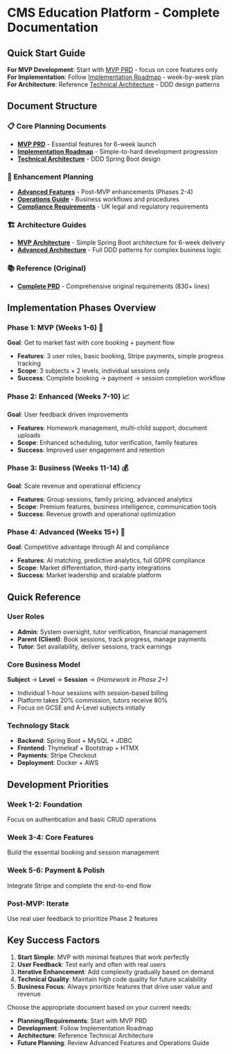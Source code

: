 # CMS Education Platform - Complete Documentation

## Quick Start Guide

**For MVP Development**: Start with [MVP PRD](mvp-prd.md) - focus on core features only  
**For Implementation**: Follow [Implementation Roadmap](implementation-roadmap.md) - week-by-week plan  
**For Architecture**: Reference [Technical Architecture](technical-architecture.md) - DDD design patterns

## Document Structure

### 📋 Core Planning Documents
- **[MVP PRD](mvp-prd.md)** - Essential features for 6-week launch
- **[Implementation Roadmap](implementation-roadmap.md)** - Simple-to-hard development progression
- **[Technical Architecture](technical-architecture.md)** - DDD Spring Boot design

### 🚀 Enhancement Planning  
- **[Advanced Features](advanced-features.md)** - Post-MVP enhancements (Phases 2-4)
- **[Operations Guide](operations-guide.md)** - Business workflows and procedures
- **[Compliance Requirements](compliance.md)** - UK legal and regulatory requirements

### 🏗️ Architecture Guides
- **[MVP Architecture](mvp-architecture.md)** - Simple Spring Boot architecture for 6-week delivery
- **[Advanced Architecture](advanced-architecture.md)** - Full DDD patterns for complex business logic

### 📚 Reference (Original)
- **[Complete PRD](prd.md)** - Comprehensive original requirements (830+ lines)

## Implementation Phases Overview

### Phase 1: MVP (Weeks 1-6) 🎯
**Goal**: Get to market fast with core booking + payment flow
- **Features**: 3 user roles, basic booking, Stripe payments, simple progress tracking
- **Scope**: 3 subjects × 2 levels, individual sessions only
- **Success**: Complete booking → payment → session completion workflow

### Phase 2: Enhanced (Weeks 7-10) 📈  
**Goal**: User feedback driven improvements
- **Features**: Homework management, multi-child support, document uploads
- **Scope**: Enhanced scheduling, tutor verification, family features
- **Success**: Improved user engagement and retention

### Phase 3: Business (Weeks 11-14) 💰
**Goal**: Scale revenue and operational efficiency  
- **Features**: Group sessions, family pricing, advanced analytics
- **Scope**: Premium features, business intelligence, communication tools
- **Success**: Revenue growth and operational optimization

### Phase 4: Advanced (Weeks 15+) 🚀
**Goal**: Competitive advantage through AI and compliance
- **Features**: AI matching, predictive analytics, full GDPR compliance
- **Scope**: Market differentiation, third-party integrations
- **Success**: Market leadership and scalable platform

## Quick Reference

### User Roles
- **Admin**: System oversight, tutor verification, financial management
- **Parent (Client)**: Book sessions, track progress, manage payments  
- **Tutor**: Set availability, deliver sessions, track earnings

### Core Business Model
**Subject** → **Level** → **Session** → *(Homework in Phase 2+)*
- Individual 1-hour sessions with session-based billing
- Platform takes 20% commission, tutors receive 80%
- Focus on GCSE and A-Level subjects initially

### Technology Stack
- **Backend**: Spring Boot + MySQL + JDBC
- **Frontend**: Thymeleaf + Bootstrap + HTMX
- **Payments**: Stripe Checkout
- **Deployment**: Docker + AWS

## Development Priorities

### Week 1-2: Foundation
Focus on authentication and basic CRUD operations

### Week 3-4: Core Features  
Build the essential booking and session management

### Week 5-6: Payment & Polish
Integrate Stripe and complete the end-to-end flow

### Post-MVP: Iterate
Use real user feedback to prioritize Phase 2 features

## Key Success Factors

1. **Start Simple**: MVP with minimal features that work perfectly
2. **User Feedback**: Test early and often with real users
3. **Iterative Enhancement**: Add complexity gradually based on demand
4. **Technical Quality**: Maintain high code quality for future scalability
5. **Business Focus**: Always prioritize features that drive user value and revenue

Choose the appropriate document based on your current needs:
- **Planning/Requirements**: Start with MVP PRD
- **Development**: Follow Implementation Roadmap  
- **Architecture**: Reference Technical Architecture
- **Future Planning**: Review Advanced Features and Operations Guide